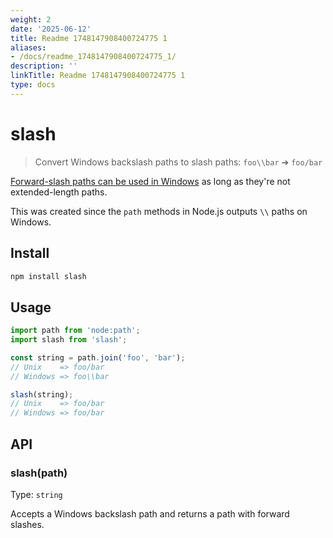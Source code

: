 ```yaml
---
weight: 2
date: '2025-06-12'
title: Readme 1748147908400724775 1
aliases:
- /docs/readme_1748147908400724775_1/
description: ''
linkTitle: Readme 1748147908400724775 1
type: docs
---
```


# slash

> Convert Windows backslash paths to slash paths: `foo\\bar` ➔ `foo/bar`

[Forward-slash paths can be used in Windows](http://superuser.com/a/176395/6877) as long as they're not extended-length paths.

This was created since the `path` methods in Node.js outputs `\\` paths on Windows.

## Install

```sh
npm install slash
```

## Usage

```js
import path from 'node:path';
import slash from 'slash';

const string = path.join('foo', 'bar');
// Unix    => foo/bar
// Windows => foo\\bar

slash(string);
// Unix    => foo/bar
// Windows => foo/bar
```

## API

### slash(path)

Type: `string`

Accepts a Windows backslash path and returns a path with forward slashes.
